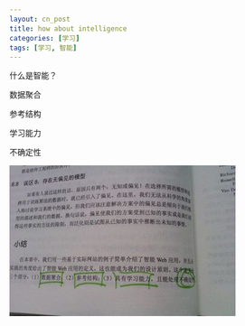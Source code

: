 ```yaml
---
layout: cn_post
title: how about intelligence
categories: [学习]
tags: [学习, 智能]
---
```


什么是智能？

数据聚合

参考结构

学习能力

不确定性

![intelligence](/images/2011-09-14-how-about-intelligence.jpeg)


